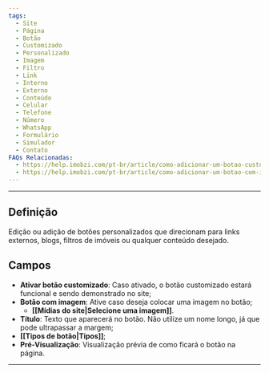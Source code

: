 ```yaml
---
tags:
  - Site
  - Página
  - Botão
  - Customizado
  - Personalizado
  - Imagem
  - Filtro
  - Link
  - Interno
  - Externo
  - Conteúdo
  - Celular
  - Telefone
  - Número
  - WhatsApp
  - Formulário
  - Simulador
  - Contato
FAQs Relacionadas:
  - https://help.imobzi.com/pt-br/article/como-adicionar-um-botao-customizado-na-home-do-site-xyt730/
  - https://help.imobzi.com/pt-br/article/como-adicionar-um-botao-com-imagem-no-site-sckzg1/
---
```

---
## Definição

Edição ou adição de botões personalizados que direcionam para links externos, blogs, filtros de imóveis ou qualquer conteúdo desejado.

## Campos

- **Ativar botão customizado**: Caso ativado, o botão customizado estará funcional e sendo demonstrado no site;
- **Botão com imagem**: Ative caso deseja colocar uma imagem no botão;
	- **[[Mídias do site|Selecione uma imagem]]**.
- **Título**: Texto que aparecerá no botão. Não utilize um nome longo, já que pode ultrapassar a margem;
- **[[Tipos de botão|Tipos]]**;
- **Pré-Visualização**: Visualização prévia de como ficará o botão na página.

---